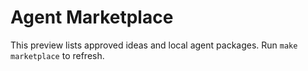 # Agent Marketplace

This preview lists approved ideas and local agent packages.
Run `make marketplace` to refresh.
